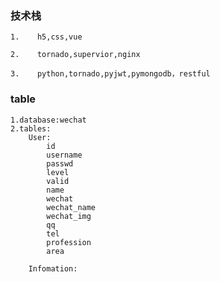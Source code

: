 ### 技术栈
    1.    h5,css,vue

    2.    tornado,supervior,nginx

    3.    python,tornado,pyjwt,pymongodb，restful

### table
    1.database:wechat
    2.tables:
        User:
            id
            username
            passwd
            level
            valid
            name
            wechat
            wechat_name
            wechat_img
            qq
            tel
            profession
            area
        
        Infomation:









